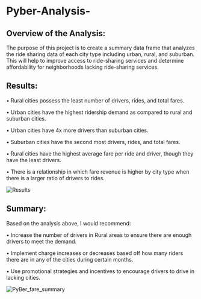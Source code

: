 # Pyber-Analysis-


## Overview of the Analysis:
The purpose of this project is to create a summary data frame that analyzes the ride sharing data of each city type including urban, rural, and suburban. This will help to improve access to ride-sharing services and determine affordability for neighborhoods lacking ride-sharing services. 


## Results:
•	Rural cities possess the least number of drivers, rides, and total fares. 

•	Urban cities have the highest ridership demand as compared to rural and suburban cities.

•	Urban cities have 4x more drivers than suburban cities.

•	Suburban cities have the second most drivers, rides, and total fares. 

•	Rural cities have the highest average fare per ride and driver, though they have the least drivers.  

•	There is a relationship in which fare revenue is higher by city type when there is a larger ratio of drivers to rides.



![Results ](https://user-images.githubusercontent.com/104735724/170906004-708f507a-0d2a-44ab-9a2b-fd31678a9995.jpg)



## Summary:
Based on the analysis above, I would recommend:

•	Increase the number of drivers in Rural areas to ensure there are enough drivers to meet the demand. 

•	Implement charge increases or decreases based off how many riders there are in any of the cities during certain months.

•	Use promotional strategies and incentives to encourage drivers to drive in lacking cities. 


![PyBer_fare_summary](https://user-images.githubusercontent.com/104735724/170906086-2e7680b1-0422-4511-89c6-b803180aa17d.png)

